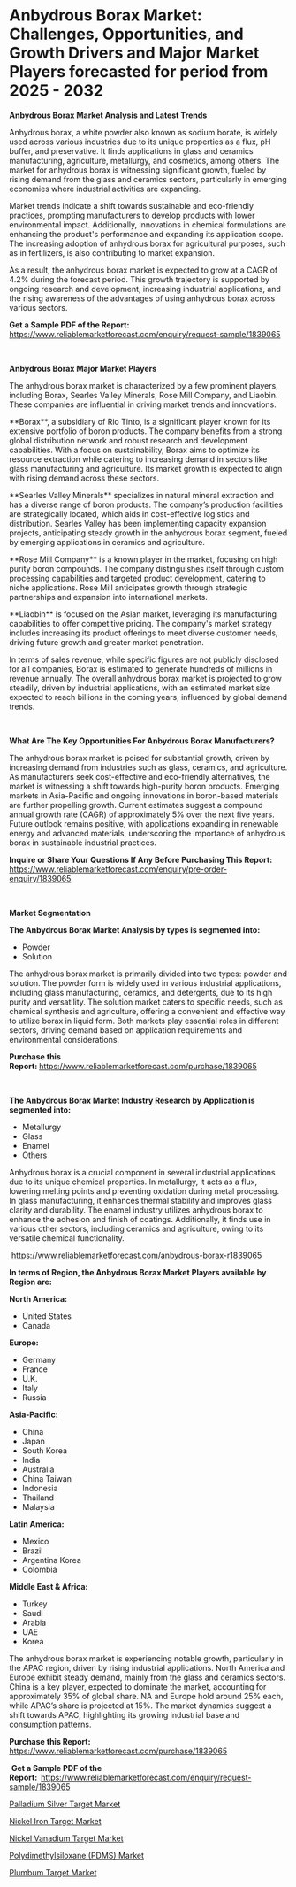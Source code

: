 <p><h1>Anbydrous Borax Market: Challenges, Opportunities, and Growth Drivers and Major Market Players forecasted for period from 2025 - 2032</h1></p><p><strong>Anbydrous Borax Market Analysis and Latest Trends</strong></p>
<p><p>Anhydrous borax, a white powder also known as sodium borate, is widely used across various industries due to its unique properties as a flux, pH buffer, and preservative. It finds applications in glass and ceramics manufacturing, agriculture, metallurgy, and cosmetics, among others. The market for anhydrous borax is witnessing significant growth, fueled by rising demand from the glass and ceramics sectors, particularly in emerging economies where industrial activities are expanding.</p><p>Market trends indicate a shift towards sustainable and eco-friendly practices, prompting manufacturers to develop products with lower environmental impact. Additionally, innovations in chemical formulations are enhancing the product's performance and expanding its application scope. The increasing adoption of anhydrous borax for agricultural purposes, such as in fertilizers, is also contributing to market expansion. </p><p>As a result, the anhydrous borax market is expected to grow at a CAGR of 4.2% during the forecast period. This growth trajectory is supported by ongoing research and development, increasing industrial applications, and the rising awareness of the advantages of using anhydrous borax across various sectors.</p></p>
<p><strong>Get a Sample PDF of the Report:&nbsp;</strong> <a href="https://www.reliablemarketforecast.com/enquiry/request-sample/1839065?utm_campaign=2011&utm_medium=2&utm_source=Github&utm_content=ia&utm_term=03042025&utm_id=anbydrous-borax">https://www.reliablemarketforecast.com/enquiry/request-sample/1839065</a></p>
<p>&nbsp;</p>
<p><strong>Anbydrous Borax Major Market Players</strong></p>
<p><p>The anhydrous borax market is characterized by a few prominent players, including Borax, Searles Valley Minerals, Rose Mill Company, and Liaobin. These companies are influential in driving market trends and innovations.</p><p>**Borax**, a subsidiary of Rio Tinto, is a significant player known for its extensive portfolio of boron products. The company benefits from a strong global distribution network and robust research and development capabilities. With a focus on sustainability, Borax aims to optimize its resource extraction while catering to increasing demand in sectors like glass manufacturing and agriculture. Its market growth is expected to align with rising demand across these sectors.</p><p>**Searles Valley Minerals** specializes in natural mineral extraction and has a diverse range of boron products. The company’s production facilities are strategically located, which aids in cost-effective logistics and distribution. Searles Valley has been implementing capacity expansion projects, anticipating steady growth in the anhydrous borax segment, fueled by emerging applications in ceramics and agriculture.</p><p>**Rose Mill Company** is a known player in the market, focusing on high purity boron compounds. The company distinguishes itself through custom processing capabilities and targeted product development, catering to niche applications. Rose Mill anticipates growth through strategic partnerships and expansion into international markets.</p><p>**Liaobin** is focused on the Asian market, leveraging its manufacturing capabilities to offer competitive pricing. The company's market strategy includes increasing its product offerings to meet diverse customer needs, driving future growth and greater market penetration.</p><p>In terms of sales revenue, while specific figures are not publicly disclosed for all companies, Borax is estimated to generate hundreds of millions in revenue annually. The overall anhydrous borax market is projected to grow steadily, driven by industrial applications, with an estimated market size expected to reach billions in the coming years, influenced by global demand trends.</p></p>
<p>&nbsp;</p>
<p><strong>What Are The Key Opportunities For Anbydrous Borax Manufacturers?</strong></p>
<p><p>The anhydrous borax market is poised for substantial growth, driven by increasing demand from industries such as glass, ceramics, and agriculture. As manufacturers seek cost-effective and eco-friendly alternatives, the market is witnessing a shift towards high-purity boron products. Emerging markets in Asia-Pacific and ongoing innovations in boron-based materials are further propelling growth. Current estimates suggest a compound annual growth rate (CAGR) of approximately 5% over the next five years. Future outlook remains positive, with applications expanding in renewable energy and advanced materials, underscoring the importance of anhydrous borax in sustainable industrial practices.</p></p>
<p><strong>Inquire or Share Your Questions If Any Before Purchasing This Report:</strong> <a href="https://www.reliablemarketforecast.com/enquiry/pre-order-enquiry/1839065?utm_campaign=2011&utm_medium=2&utm_source=Github&utm_content=ia&utm_term=03042025&utm_id=anbydrous-borax">https://www.reliablemarketforecast.com/enquiry/pre-order-enquiry/1839065</a></p>
<p>&nbsp;</p>
<p><strong>Market Segmentation</strong></p>
<p><strong>The Anbydrous Borax Market Analysis by types is segmented into:</strong></p>
<p><ul><li>Powder</li><li>Solution</li></ul></p>
<p><p>The anhydrous borax market is primarily divided into two types: powder and solution. The powder form is widely used in various industrial applications, including glass manufacturing, ceramics, and detergents, due to its high purity and versatility. The solution market caters to specific needs, such as chemical synthesis and agriculture, offering a convenient and effective way to utilize borax in liquid form. Both markets play essential roles in different sectors, driving demand based on application requirements and environmental considerations.</p></p>
<p><strong>Purchase this Report:&nbsp;</strong><a href="https://www.reliablemarketforecast.com/purchase/1839065?utm_campaign=2011&utm_medium=2&utm_source=Github&utm_content=ia&utm_term=03042025&utm_id=anbydrous-borax">https://www.reliablemarketforecast.com/purchase/1839065</a></p>
<p>&nbsp;</p>
<p><strong>The Anbydrous Borax Market Industry Research by Application is segmented into:</strong></p>
<p><ul><li>Metallurgy</li><li>Glass</li><li>Enamel</li><li>Others</li></ul></p>
<p><p>Anhydrous borax is a crucial component in several industrial applications due to its unique chemical properties. In metallurgy, it acts as a flux, lowering melting points and preventing oxidation during metal processing. In glass manufacturing, it enhances thermal stability and improves glass clarity and durability. The enamel industry utilizes anhydrous borax to enhance the adhesion and finish of coatings. Additionally, it finds use in various other sectors, including ceramics and agriculture, owing to its versatile chemical functionality.</p></p>
<p><a href="https://www.reliablemarketforecast.com/anbydrous-borax-r1839065?utm_campaign=2011&utm_medium=2&utm_source=Github&utm_content=ia&utm_term=03042025&utm_id=anbydrous-borax">&nbsp;https://www.reliablemarketforecast.com/anbydrous-borax-r1839065</a></p>
<p><strong>In terms of Region, the Anbydrous Borax Market Players available by Region are:</strong></p>
<p>
    <p> <strong> North America: </strong>
        <ul>
            <li>United States</li>
            <li>Canada</li>
        </ul>
        </p> 
    <p> <strong> Europe: </strong>
        <ul>
            <li>Germany</li>
            <li>France</li>
            <li>U.K.</li>
            <li>Italy</li>
            <li>Russia</li>
        </ul>
        </p> 
    <p> <strong> Asia-Pacific: </strong>
        <ul>
            <li>China</li>
            <li>Japan</li>
            <li>South Korea</li>
            <li>India</li>
            <li>Australia</li>
            <li>China Taiwan</li>
            <li>Indonesia</li>
            <li>Thailand</li>
            <li>Malaysia</li>
        </ul>
        </p> 
    <p> <strong> Latin America: </strong>
        <ul>
            <li>Mexico</li>
            <li>Brazil</li>
            <li>Argentina Korea</li>
            <li>Colombia</li>
        </ul>
        </p> 
    <p> <strong> Middle East & Africa: </strong>
        <ul>
            <li>Turkey</li>
            <li>Saudi</li>
            <li>Arabia</li>
            <li>UAE</li>
            <li>Korea</li>
        </ul>
    </p>
    </p>
<p><p>The anhydrous borax market is experiencing notable growth, particularly in the APAC region, driven by rising industrial applications. North America and Europe exhibit steady demand, mainly from the glass and ceramics sectors. China is a key player, expected to dominate the market, accounting for approximately 35% of global share. NA and Europe hold around 25% each, while APAC’s share is projected at 15%. The market dynamics suggest a shift towards APAC, highlighting its growing industrial base and consumption patterns.</p></p>
<p><strong>Purchase this Report: </strong><a href="https://www.reliablemarketforecast.com/purchase/1839065?utm_campaign=2011&utm_medium=2&utm_source=Github&utm_content=ia&utm_term=03042025&utm_id=anbydrous-borax">https://www.reliablemarketforecast.com/purchase/1839065</a></p>
<p>&nbsp;<strong>Get a Sample PDF of the Report:&nbsp;&nbsp;</strong><a href="https://www.reliablemarketforecast.com/enquiry/request-sample/1839065?utm_campaign=2011&utm_medium=2&utm_source=Github&utm_content=ia&utm_term=03042025&utm_id=anbydrous-borax">https://www.reliablemarketforecast.com/enquiry/request-sample/1839065</a></p>
<p><strong></strong></p>
<p><p><a href="https://github.com/moroesarta/Market-Research-Report-List-1/blob/main/palladium-silver-target-market.md?utm_campaign=2011&utm_medium=2&utm_source=Github&utm_content=ia&utm_term=03042025&utm_id=anbydrous-borax">Palladium Silver Target Market</a></p><p><a href="https://github.com/seherlouize/Market-Research-Report-List-1/blob/main/nickel-iron-target-market.md?utm_campaign=2011&utm_medium=2&utm_source=Github&utm_content=ia&utm_term=03042025&utm_id=anbydrous-borax">Nickel Iron Target Market</a></p><p><a href="https://github.com/sadaandilou/Market-Research-Report-List-1/blob/main/nickel-vanadium-target-market.md?utm_campaign=2011&utm_medium=2&utm_source=Github&utm_content=ia&utm_term=03042025&utm_id=anbydrous-borax">Nickel Vanadium Target Market</a></p><p><a href="https://github.com/kaganalcinwv/Market-Research-Report-List-1/blob/main/polydimethylsiloxane-pdms-market.md?utm_campaign=2011&utm_medium=2&utm_source=Github&utm_content=ia&utm_term=03042025&utm_id=anbydrous-borax">Polydimethylsiloxane (PDMS) Market</a></p><p><a href="https://github.com/szaszgrychkq/Market-Research-Report-List-1/blob/main/plumbum-target-market.md?utm_campaign=2011&utm_medium=2&utm_source=Github&utm_content=ia&utm_term=03042025&utm_id=anbydrous-borax">Plumbum Target Market</a></p></p>
